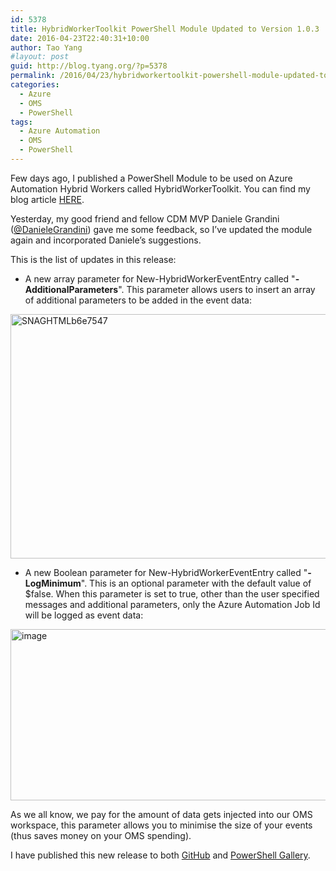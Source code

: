 ```yaml
---
id: 5378
title: HybridWorkerToolkit PowerShell Module Updated to Version 1.0.3
date: 2016-04-23T22:40:31+10:00
author: Tao Yang
#layout: post
guid: http://blog.tyang.org/?p=5378
permalink: /2016/04/23/hybridworkertoolkit-powershell-module-updated-to-version-1-0-3/
categories:
  - Azure
  - OMS
  - PowerShell
tags:
  - Azure Automation
  - OMS
  - PowerShell
---
```

Few days ago, I published a PowerShell Module to be used on Azure Automation Hybrid Workers called HybridWorkerToolkit. You can find my blog article <a href="http://blog.tyang.org/2016/04/20/new-powershell-module-hybridworkertoolkit/">HERE</a>.

Yesterday, my good friend and fellow CDM MVP Daniele Grandini (<a href="https://twitter.com/DanieleGrandini">@DanieleGrandini</a>) gave me some feedback, so I’ve updated the module again and incorporated Daniele’s suggestions.

This is the list of updates in this release:

 * A new array parameter for New-HybridWorkerEventEntry called "**-AdditionalParameters**". This parameter allows users to insert an array of additional parameters to be added in the event data:

<a href="http://blog.tyang.org/wp-content/uploads/2016/04/SNAGHTMLb6e7547.png"><img style="background-image: none; padding-top: 0px; padding-left: 0px; display: inline; padding-right: 0px; border: 0px;" title="SNAGHTMLb6e7547" src="http://blog.tyang.org/wp-content/uploads/2016/04/SNAGHTMLb6e7547_thumb.png" alt="SNAGHTMLb6e7547" width="588" height="391" border="0" /></a>

 * A new Boolean parameter for New-HybridWorkerEventEntry called "**-LogMinimum**". This is an optional parameter with the default value of $false. When this parameter is set to true, other than the user specified messages and additional parameters, only the Azure Automation Job Id will be logged as event data:

<a href="http://blog.tyang.org/wp-content/uploads/2016/04/image-4.png"><img style="background-image: none; padding-top: 0px; padding-left: 0px; display: inline; padding-right: 0px; border: 0px;" title="image" src="http://blog.tyang.org/wp-content/uploads/2016/04/image_thumb-4.png" alt="image" width="588" height="274" border="0" /></a>

As we all know, we pay for the amount of data gets injected into our OMS workspace, this parameter allows you to minimise the size of your events (thus saves money on your OMS spending).

I have published this new release to both <a href="https://github.com/tyconsulting/HybridWorkerToolkit/releases/tag/1.0.3">GitHub</a> and <a href="https://www.powershellgallery.com/packages/HybridWorkerToolkit/1.0.3">PowerShell Gallery</a>.